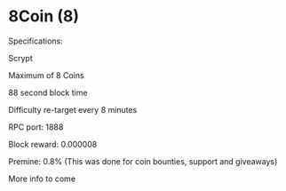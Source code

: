 8Coin (8)
===========

Specifications:

Scrypt

Maximum of 8 Coins

88 second block time

Difficulty re-target every 8 minutes

RPC port: 1888

Block reward: 0.000008

Premine: 0.8% (This was done for coin bounties, support and giveaways)

More info to come

